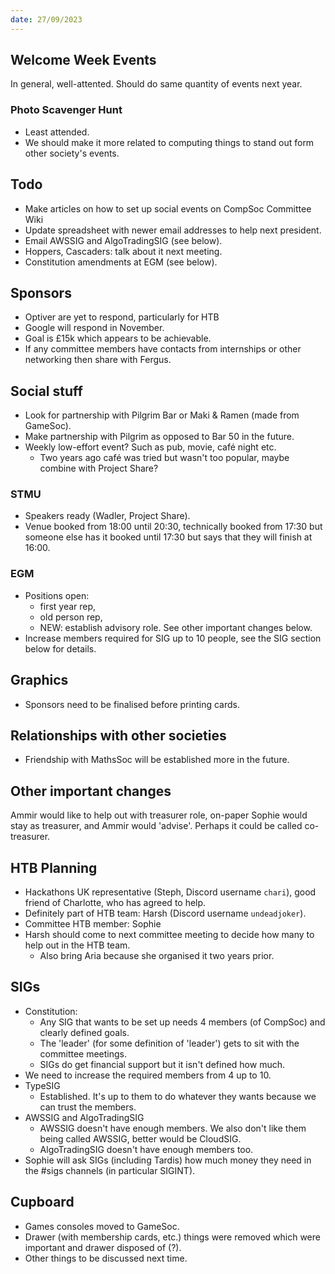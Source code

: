 ```yaml
---
date: 27/09/2023
---
```


## Welcome Week Events

In general, well-attented. Should do same quantity of events next year.

### Photo Scavenger Hunt

- Least attended.
- We should make it more related to computing things to stand out form other society's events.

## Todo

- Make articles on how to set up social events on CompSoc Committee Wiki
- Update spreadsheet with newer email addresses to help next president.
- Email AWSSIG and AlgoTradingSIG (see below).
- Hoppers, Cascaders: talk about it next meeting.
- Constitution amendments at EGM (see below).

## Sponsors

- Optiver are yet to respond, particularly for HTB
- Google will respond in November.
- Goal is £15k which appears to be achievable.
- If any committee members have contacts from internships or other networking then share with Fergus.

## Social stuff

- Look for partnership with Pilgrim Bar or Maki & Ramen (made from GameSoc).
- Make partnership with Pilgrim as opposed to Bar 50 in the future.
- Weekly low-effort event? Such as pub, movie, café night etc.
  - Two years ago café was tried but wasn't too popular, maybe combine with Project Share?

### STMU

- Speakers ready (Wadler, Project Share).
- Venue booked from 18:00 until 20:30, technically booked from 17:30 but someone else has it booked until 17:30 but says that they will finish at 16:00.

### EGM

- Positions open:
  - first year rep,
  - old person rep,
  - NEW: establish advisory role. See other important changes below.
- Increase members required for SIG up to 10 people, see the SIG section below for details.

## Graphics

- Sponsors need to be finalised before printing cards.

## Relationships with other societies

- Friendship with MathsSoc will be established more in the future.

## Other important changes

Ammir would like to help out with treasurer role, on-paper Sophie would stay as treasurer, and Ammir would 'advise'. Perhaps it could be called co-treasurer.

## HTB Planning

- Hackathons UK representative (Steph, Discord username `chari`), good friend of Charlotte, who has agreed to help.
- Definitely part of HTB team: Harsh (Discord username `undeadjoker`).
- Committee HTB member: Sophie
- Harsh should come to next committee meeting to decide how many to help out in the HTB team.
  - Also bring Aria because she organised it two years prior.

## SIGs

- Constitution:
  - Any SIG that wants to be set up needs 4 members (of CompSoc) and clearly defined goals.
  - The 'leader' (for some definition of 'leader') gets to sit with the committee meetings.
  - SIGs do get financial support but it isn't defined how much.
- We need to increase the required members from 4 up to 10.
- TypeSIG
  - Established. It's up to them to do whatever they wants because we can trust the members.
- AWSSIG and AlgoTradingSIG
  - AWSSIG doesn't have enough members. We also don't like them being called AWSSIG, better would be CloudSIG.
  - AlgoTradingSIG doesn't have enough members too.
- Sophie will ask SIGs (including Tardis) how much money they need in the \#sigs channels (in particular SIGINT).

## Cupboard

- Games consoles moved to GameSoc.
- Drawer (with membership cards, etc.) things were removed which were important and drawer disposed of (?).
- Other things to be discussed next time.
